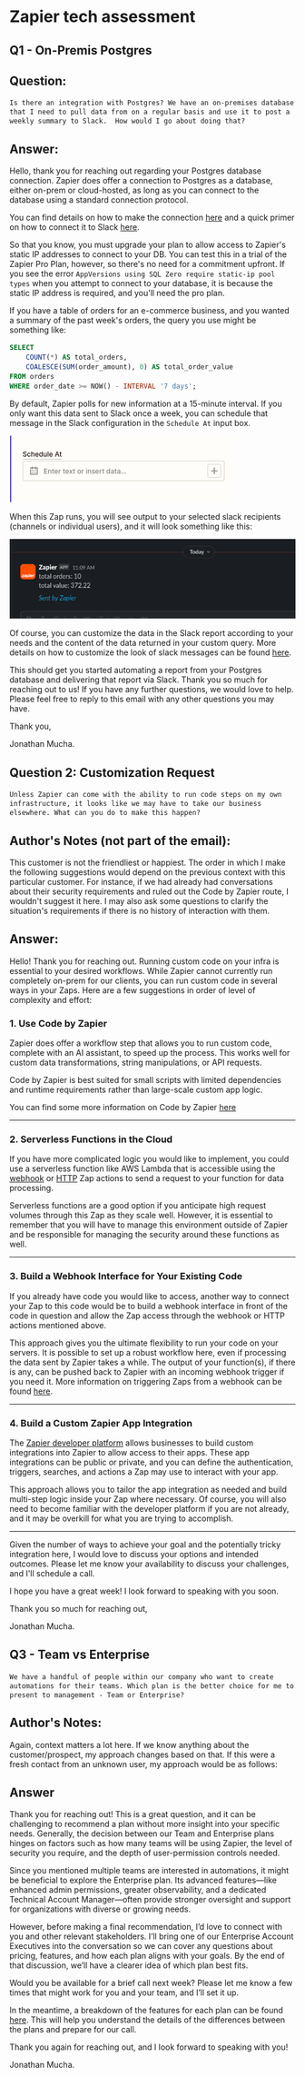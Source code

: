 # Zapier tech assessment

## Q1 - On-Premis Postgres
## Question:
```
Is there an integration with Postgres? We have an on-premises database that I need to pull data from on a regular basis and use it to post a weekly summary to Slack.  How would I go about doing that?
```
## Answer:
Hello, thank you for reaching out regarding your Postgres database connection. Zapier does offer a connection to Postgres as a database, either on-prem or cloud-hosted, as long as you can connect to the database using a standard connection protocol.

You can find details on how to make the connection [here](https://help.zapier.com/hc/en-us/articles/8495937482253-How-to-Get-Started-with-PostgreSQL) and a quick primer on how to connect it to Slack [here](https://zapier.com/apps/postgresql/integrations/slack). 

So that you know, you must upgrade your plan to allow access to Zapier's static IP addresses to connect to your DB. You can test this in a trial of the Zapier Pro Plan, however, so there's no need for a commitment upfront. If you see the error `AppVersions using SQL Zero require static-ip pool types` when you attempt to connect to your database, it is because the static IP address is required, and you'll need the pro plan.

If you have a table of orders for an e-commerce business, and you wanted a summary of the past week's orders, the query you use might be something like:

```SQL
SELECT
    COUNT(*) AS total_orders,
    COALESCE(SUM(order_amount), 0) AS total_order_value
FROM orders
WHERE order_date >= NOW() - INTERVAL '7 days';
```

By default, Zapier polls for new information at a 15-minute interval. If you only want this data sent to Slack once a week, you can schedule that message in the Slack configuration in the `Schedule At` input box.

![schedule_at](https://github.com/jonathanStrange0/zapier_sa_assessment/blob/main/schedule_at.png)

When this Zap runs, you will see output to your selected slack recipients (channels or individual users), and it will look something like this:

![report](https://github.com/jonathanStrange0/zapier_sa_assessment/blob/main/zap_report.png)

Of course, you can customize the data in the Slack report according to your needs and the content of the data returned in your custom query. More details on how to customize the look of slack messages can be found [here](https://help.zapier.com/hc/en-us/articles/8496025607181-Tips-for-formatting-Slack-messages#text-0-0).

This should get you started automating a report from your Postgres database and delivering that report via Slack. Thank you so much for reaching out to us! If you have any further questions, we would love to help. Please feel free to reply to this email with any other questions you may have. 

Thank you,

Jonathan Mucha.

## Question 2:  **Customization Request**
```
Unless Zapier can come with the ability to run code steps on my own infrastructure, it looks like we may have to take our business elsewhere. What can you do to make this happen?
```

## Author's Notes (not part of the email):
This customer is not the friendliest or happiest. The order in which I make the following suggestions would depend on the previous context with this particular customer. For instance, if we had already had conversations about their security requirements and ruled out the Code by Zapier route, I wouldn't suggest it here. I may also ask some questions to clarify the situation's requirements if there is no history of interaction with them.

## Answer:
Hello! Thank you for reaching out. Running custom code on your infra is essential to your desired workflows. While Zapier cannot currently run completely on-prem for our clients, you can run custom code in several ways in your Zaps. Here are a few suggestions in order of level of complexity and effort:

### 1. Use Code by Zapier
Zapier does offer a workflow step that allows you to run custom code, complete with an AI assistant, to speed up the process. This works well for custom data transformations, string manipulations, or API requests. 

Code by Zapier is best suited for small scripts with limited dependencies and runtime requirements rather than large-scale custom app logic.

You can find some more information on Code by Zapier [here](https://zapier.com/blog/code-by-zapier-guide/)

---
### 2. Serverless Functions in the Cloud
If you have more complicated logic you would like to implement, you could use a serverless function like AWS Lambda that is accessible using the [webhook](https://help.zapier.com/hc/en-us/articles/8496083355661-How-to-get-started-with-Webhooks-by-Zapier) or [HTTP](https://help.zapier.com/hc/en-us/articles/12899607716493-Set-up-an-API-Request-action#h_01JD2EG7QP773YVQ8D371878BJ) Zap actions to send a request to your function for data processing. 

Serverless functions are a good option if you anticipate high request volumes through this Zap as they scale well. However, it is essential to remember that you will have to manage this environment outside of Zapier and be responsible for managing the security around these functions as well. 

---
### 3. Build a Webhook Interface for Your Existing Code
If you already have code you would like to access, another way to connect your Zap to this code would be to build a webhook interface in front of the code in question and allow the Zap access through the webhook or HTTP actions mentioned above. 

This approach gives you the ultimate flexibility to run your code on your servers. It is possible to set up a robust workflow here, even if processing the data sent by Zapier takes a while. The output of your function(s), if there is any, can be pushed back to Zapier with an incoming webhook trigger if you need it. More information on triggering Zaps from a webhook can be found [here](https://help.zapier.com/hc/en-us/articles/8496288690317-Trigger-Zaps-from-webhooks). 

---
### 4. Build a Custom Zapier App Integration
The [Zapier developer platform](https://docs.zapier.com/platform/home) allows businesses to build custom integrations into Zapier to allow access to their apps. These app integrations can be public or private, and you can define the authentication, triggers, searches, and actions a Zap may use to interact with your app. 

This approach allows you to tailor the app integration as needed and build multi-step logic inside your Zap where necessary. Of course, you will also need to become familiar with the developer platform if you are not already, and it may be overkill for what you are trying to accomplish.

--- 

Given the number of ways to achieve your goal and the potentially tricky integration here, I would love to discuss your options and intended outcomes. Please let me know your availability to discuss your challenges, and I'll schedule a call.

I hope you have a great week! I look forward to speaking with you soon.

Thank you so much for reaching out,

Jonathan Mucha.

## Q3 - Team vs Enterprise

```
We have a handful of people within our company who want to create automations for their teams. Which plan is the better choice for me to present to management - Team or Enterprise?
```
## Author's Notes:
Again, context matters a lot here. If we know anything about the customer/prospect, my approach changes based on that. If this were a fresh contact from an unknown user, my approach would be as follows:

## Answer
Thank you for reaching out! This is a great question, and it can be challenging to recommend a plan without more insight into your specific needs. Generally, the decision between our Team and Enterprise plans hinges on factors such as how many teams will be using Zapier, the level of security you require, and the depth of user-permission controls needed.

Since you mentioned multiple teams are interested in automations, it might be beneficial to explore the Enterprise plan. Its advanced features—like enhanced admin permissions, greater observability, and a dedicated Technical Account Manager—often provide stronger oversight and support for organizations with diverse or growing needs.

However, before making a final recommendation, I’d love to connect with you and other relevant stakeholders. I’ll bring one of our Enterprise Account Executives into the conversation so we can cover any questions about pricing, features, and how each plan aligns with your goals. By the end of that discussion, we’ll have a clearer idea of which plan best fits.

Would you be available for a brief call next week? Please let me know a few times that might work for you and your team, and I’ll set it up.

In the meantime, a breakdown of the features for each plan can be found [here](https://zapier.com/app/planbuilder/pricing). This will help you understand the details of the differences between the plans and prepare for our call.

Thank you again for reaching out, and I look forward to speaking with you!

Jonathan Mucha.
    
